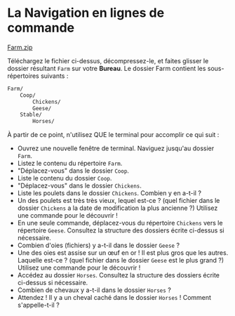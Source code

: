 # La Navigation en lignes de commande

[Farm.zip](./Farm.zip)

Téléchargez le fichier ci-dessus, décompressez-le, et faites glisser le dossier résultant `Farm` sur votre **Bureau**. Le dossier Farm contient les sous-répertoires suivants :

```bash
Farm/
	Coop/
		Chickens/
		Geese/
	Stable/
		Horses/
```

À partir de ce point, n'utilisez QUE le terminal pour accomplir ce qui suit :

* Ouvrez une nouvelle fenêtre de terminal. Naviguez jusqu'au dossier `Farm`.
* Listez le contenu du répertoire `Farm`.
* "Déplacez-vous" dans le dossier `Coop`.
* Liste le contenu du dossier `Coop`.
* "Déplacez-vous" dans le dossier `Chickens`.
* Liste les poulets dans le dossier `Chickens`. Combien y en a-t-il ?
* Un des poulets est très très vieux, lequel est-ce ? (quel fichier dans le dossier `Chickens` a la date de modification la plus ancienne ?) Utilisez une commande pour le découvrir !
* En une seule commande, déplacez-vous du répertoire `Chickens` vers le répertoire `Geese`. Consultez la structure des dossiers écrite ci-dessus si nécessaire.
* Combien d'oies (fichiers) y a-t-il dans le dossier `Geese` ?
* Une des oies est assise sur un œuf en or ! Il est plus gros que les autres. Laquelle est-ce ? (quel fichier dans le dossier `Geese` est le plus grand ?) Utilisez une commande pour le découvrir !
* Accédez au dossier `Horses`. Consultez la structure des dossiers écrite ci-dessus si nécessaire.
* Combien de chevaux y a-t-il dans le dossier `Horses` ?
* Attendez ! Il y a un cheval caché dans le dossier `Horses` ! Comment s'appelle-t-il ?